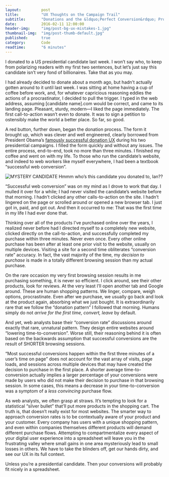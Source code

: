 ```yaml
---
layout:         post
title:          "UX Thoughts on the Campaign Trail"
subtitle:       "Donations and the &ldquo;Perfect Conversion&rdquo; Problem"
date:           2016-02-11 12:00:00
header-img:     "img/post-bg-ux-mistakes-1.jpg"
thumbnail-img:  "img/post-thumb-default.jpg"
published:      true
category:       Code
readtime:       "6 minutes"
---
```


<p><span class='illuminated-letter'>I</span> donated to a US presidential candidate last week. I won’t say who, to keep from polarizing readers with my first two sentences, but let’s just say this candidate isn’t very fond of billionaires. Take that as you may.</p>

<p>I had already decided to donate about a month ago, but hadn’t actually gotten around to it until last week. I was sitting at home having a cup of coffee before work, and, for whatever capricious reasoning eddies the actions of a procrastinator, I decided to pull the trigger. I typed in the web address, assuming [candidate name].com would be correct, and came to its landing page. Pleasant, sturdy, modern&mdash;I liked the page immediately. The first call-to-action wasn’t even to donate. It was to sign a petition to ostensibly make the world a better place. So far, so good.</p>

<p>A red button, further down, began the donation process. The form it brought up, which was clever and well engineered, clearly borrowed from President Obama’s <a href="http://www.manikrathee.com/barack-obama-contribute.html" target="new">famously successful donation UX</a> during his two presidential campaigns. I filled the form quickly and without any issues. The entire process, end-to-end, took no more than three minutes. I finished my coffee and went on with my life. To those who run the candidate’s website, and indeed to web workers like myself everywhere, I had been a textbook “successful web conversion”.</p>

<img src="http://union.io/images/repo/20160212-00--c5526a.jpg" class="full" alt="MYSTERY CANDIDATE">
<span class="caption text-muted">Hmmm who’s this candidate you donated to, Ian??</span>

<p>“Successful web conversion” was on my mind as I drove to work that day. I mulled it over for a while; I had never visited the candidate’s website before that morning. I hadn’t clicked any other calls-to-action on the site. I hadn’t lingered on the page or scrolled around or opened a new browser tab. I just got in, paid, and got out. And then it occurred to me: That was the first time in my life I had ever done that.</p>

<p>Thinking over all of the products I’ve purchased online over the years, I realized never before had I directed myself to a completely new website, clicked directly on the call-to-action, and successfully completed my purchase within three minutes. Never even once. Every other online purchase has been after at least one prior visit to the website, usually on multiple devices. Visiting a site for a second time obliterates “conversion rate” accuracy. In fact, the vast majority of the time, my <i>decision to purchase</i> is made in a totally different browsing session than my actual purchase.</p>

<p>On the rare occasion my very first browsing session results in me purchasing something, it is never so efficient. I click around, see their other products, look for reviews. At the very least I’ll open another tab and Google around. These are human shopping patterns. We linger, compare, weigh options, procrastinate. Even after we purchase, we usually go back and look at the product again, absorbing what we just bought. It is extraordinarily rare that we follow the “donation pattern” I followed that morning. Humans simply do not <i>arrive for the first time, convert, leave</i> by default.</p>

<p>And yet, web analysts base their “conversion rate” discussions around exactly that rare, unnatural pattern. They design entire websites around “lowering time-to-conversion”. Worse still, their reasoning behind it is often based on the backwards assumption that successful conversions are the result of SHORTER browsing sessions.</p>

<p>“Most successful conversions happen within the first three minutes of a user’s time on page” does not account for the vast array of visits, page loads, and sessions across multiple devices that may have created the decision to purchase in the first place. A shorter average time-to-conversion actually implies a larger percentage of your conversions were made by users who did not make their decision to purchase in that browsing session. In some cases, this means a decrease in your time-to-conversion was a symptom of a <i>less convincing</i> purchase flow.</p>

<p>As web analysts, we often grasp at straws. It’s tempting to look for a statistical “silver bullet” that’ll put more products in the shopping cart. The truth is, that doesn’t really exist for most websites. The smarter way to approach conversion rates is to be contextually aware of your product and your customer. Every company has users with a unique shopping pattern, and even within companies themselves different products will demand different purchase flows. Attempting to compartmentalize every aspect of your digital user experience into a spreadsheet will leave you in the frustrating valley where small gains in one area mysteriously lead to small losses in others. We have to take the blinders off, get our hands dirty, and see our UX in its full context.</p>

<p>Unless you’re a presidential candidate. Then your conversions will probably fit nicely in a spreadsheet.</p>
